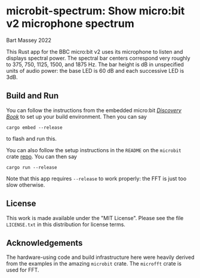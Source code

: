 # microbit-spectrum: Show micro:bit v2 microphone spectrum
Bart Massey 2022

This Rust app for the BBC micro:bit v2 uses its microphone
to listen and displays spectral power. The spectral bar
centers correspond very roughly to 375, 750, 1125, 1500, and
1875 Hz.  The bar height is dB in unspecified units of audio
power: the base LED is 60 dB and each successive LED is 3dB.

## Build and Run

You can follow the instructions from the embedded micro:bit
[*Discovery Book*](https://docs.rust-embedded.org/discovery/microbit/index.html)
to set up your build environment.  Then you can say

    cargo embed --release

to flash and run this.

You can also follow the setup instructions in the `README`
on the `microbit` crate
[repo](https://github.com/nrf-rs/microbit). You can then say

    cargo run --release

Note that this app requires `--release` to work properly:
the FFT is just too slow otherwise.

## License

This work is made available under the "MIT License". Please
see the file `LICENSE.txt` in this distribution for license
terms.

## Acknowledgements

The hardware-using code and build infrastructure here were
heavily derived from the examples in the amazing `microbit`
crate. The `microfft` crate is used for FFT.
